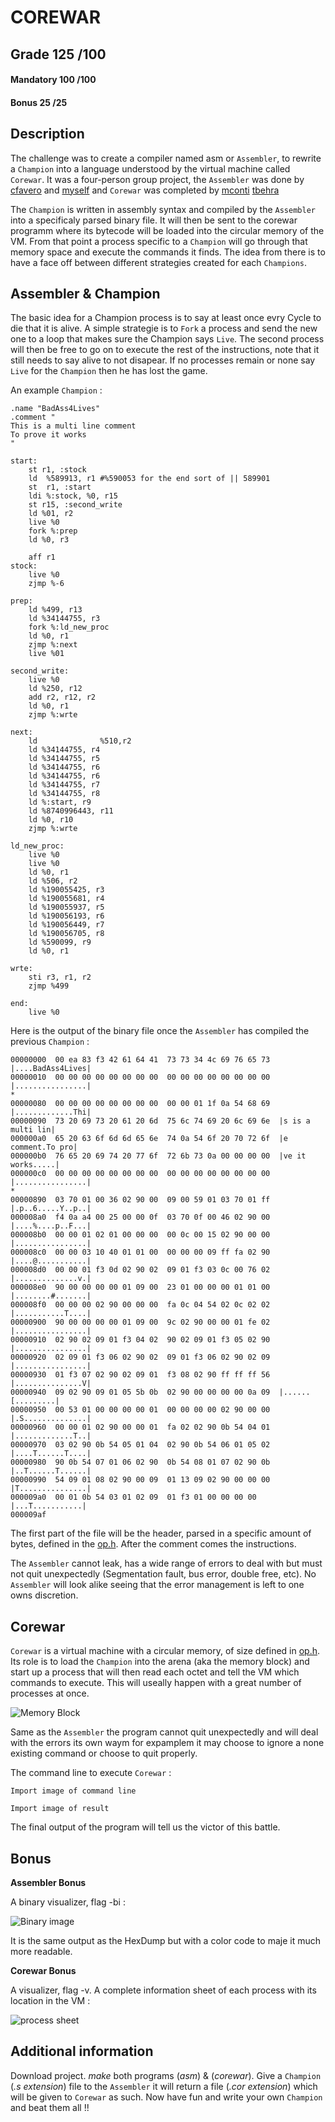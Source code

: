 # COREWAR

## Grade		125	/100

#### Mandatory	100	/100
#### Bonus		25	/25

## Description

The challenge was to create a compiler named asm or ```Assembler```, to rewrite a ```Champion``` into a language understood by the virtual machine called ```Corewar```.
It was a four-person group project, the ```Assembler``` was done by [cfavero](https://github.com/cfavero) and [myself](https://github.com/mmanley42) and ```Corewar``` was completed by [mconti](https://github.com/m-conti) [tbehra]()

The ```Champion``` is written in assembly syntax and compiled by the ```Assembler``` into a specificaly parsed binary file. It will then be sent to the corewar programm where its bytecode will be loaded into the circular memory of the VM. From that point a process specific to a  ```Champion``` will go through that memory space and execute the commands it finds.
The idea from there is to have a face off between different strategies created for each ```Champions```.  

## Assembler & Champion


The basic idea for a Champion process is to say at least once evry Cycle to die that it is alive.
A simple strategie is to ```Fork``` a process and send the new one to a loop that makes sure the Champion says ```Live```.
The second process will then be free to go on to execute the rest of the instructions, note that it still needs to say alive to not disapear. If no processes remain or none say ```Live``` for the ```Champion``` then he has lost the game. 

An example ```Champion``` :
```assembly
.name "BadAss4Lives"
.comment "
This is a multi line comment
To prove it works
"

start:
	st r1, :stock
	ld	%589913, r1 #%590053 for the end sort of || 589901
	st	r1, :start
	ldi %:stock, %0, r15
	st r15, :second_write
	ld %01, r2
	live %0
	fork %:prep
	ld %0, r3

	aff r1
stock:
	live %0
	zjmp %-6

prep:
	ld %499, r13
	ld %34144755, r3
	fork %:ld_new_proc
	ld %0, r1
	zjmp %:next
	live %01

second_write:
	live %0
	ld %250, r12
	add r2, r12, r2
	ld %0, r1
	zjmp %:wrte

next:
	ld				%510,r2
	ld %34144755, r4
	ld %34144755, r5
	ld %34144755, r6
	ld %34144755, r6
	ld %34144755, r7
	ld %34144755, r8
	ld %:start, r9
	ld %8740996443, r11
	ld %0, r10
	zjmp %:wrte

ld_new_proc:
	live %0
	live %0
	ld %0, r1
	ld %506, r2
	ld %190055425, r3
	ld %190055681, r4
	ld %190055937, r5
	ld %190056193, r6
	ld %190056449, r7
	ld %190056705, r8
	ld %590099, r9
	ld %0, r1

wrte:
	sti r3, r1, r2
	zjmp %499

end:
	live %0
```
Here is the output of the binary file once the ```Assembler``` has compiled the previous ```Champion``` :

```console
00000000  00 ea 83 f3 42 61 64 41  73 73 34 4c 69 76 65 73  |....BadAss4Lives|
00000010  00 00 00 00 00 00 00 00  00 00 00 00 00 00 00 00  |................|
*
00000080  00 00 00 00 00 00 00 00  00 00 01 1f 0a 54 68 69  |.............Thi|
00000090  73 20 69 73 20 61 20 6d  75 6c 74 69 20 6c 69 6e  |s is a multi lin|
000000a0  65 20 63 6f 6d 6d 65 6e  74 0a 54 6f 20 70 72 6f  |e comment.To pro|
000000b0  76 65 20 69 74 20 77 6f  72 6b 73 0a 00 00 00 00  |ve it works.....|
000000c0  00 00 00 00 00 00 00 00  00 00 00 00 00 00 00 00  |................|
*
00000890  03 70 01 00 36 02 90 00  09 00 59 01 03 70 01 ff  |.p..6.....Y..p..|
000008a0  f4 0a a4 00 25 00 00 0f  03 70 0f 00 46 02 90 00  |....%....p..F...|
000008b0  00 00 01 02 01 00 00 00  00 0c 00 15 02 90 00 00  |................|
000008c0  00 00 03 10 40 01 01 00  00 00 00 09 ff fa 02 90  |....@...........|
000008d0  00 00 01 f3 0d 02 90 02  09 01 f3 03 0c 00 76 02  |..............v.|
000008e0  90 00 00 00 00 01 09 00  23 01 00 00 00 01 01 00  |........#.......|
000008f0  00 00 00 02 90 00 00 00  fa 0c 04 54 02 0c 02 02  |...........T....|
00000900  90 00 00 00 00 01 09 00  9c 02 90 00 00 01 fe 02  |................|
00000910  02 90 02 09 01 f3 04 02  90 02 09 01 f3 05 02 90  |................|
00000920  02 09 01 f3 06 02 90 02  09 01 f3 06 02 90 02 09  |................|
00000930  01 f3 07 02 90 02 09 01  f3 08 02 90 ff ff ff 56  |...............V|
00000940  09 02 90 09 01 05 5b 0b  02 90 00 00 00 00 0a 09  |......[.........|
00000950  00 53 01 00 00 00 00 01  00 00 00 00 02 90 00 00  |.S..............|
00000960  00 00 01 02 90 00 00 01  fa 02 02 90 0b 54 04 01  |.............T..|
00000970  03 02 90 0b 54 05 01 04  02 90 0b 54 06 01 05 02  |....T......T....|
00000980  90 0b 54 07 01 06 02 90  0b 54 08 01 07 02 90 0b  |..T......T......|
00000990  54 09 01 08 02 90 00 09  01 13 09 02 90 00 00 00  |T...............|
000009a0  00 01 0b 54 03 01 02 09  01 f3 01 00 00 00 00     |...T...........|
000009af
```
The first part of the file will be the header, parsed in a specific amount of bytes, defined in the [op.h](https://github.com/mmanley42/corewar/blob/master/asmb/includes/op.h). After the comment comes the instructions.

The ```Assembler``` cannot leak, has a wide range of errors to deal with but must not quit unexpectedly (Segmentation fault, bus error, double free, etc).
No ```Assembler``` will look alike seeing that the error management is left to one owns discretion.

## Corewar

```Corewar``` is a virtual machine with a circular memory, of size defined in [op.h](https://github.com/mmanley42/corewar/blob/master/asmb/includes/op.h). Its role is to load the ```Champion``` into the arena (aka the memory block) and start up a process that will then read each octet and tell the VM which commands to execute. This will useally happen with a great number of processes at once.

![Memory Block](https://github.com/mmanley42/ressources/blob/master/memory_block.gif)

Same as the ```Assembler``` the program cannot quit unexpectedly and will deal with the errors its own waym for expamplem it may choose to ignore a none existing command or choose to quit properly.

The command line to execute ```Corewar``` :

```
Import image of command line
```

```
Import image of result
```

The final output of the program will tell us the victor of this battle.

## Bonus

**Assembler Bonus**

A binary visualizer, flag -bi :

![Binary image](https://github.com/mmanley42/ressources/blob/master/asm_output.gif)

It is the same output as the HexDump but with a color code to maje it much more readable.

**Corewar Bonus**

A visualizer, flag -v.
A complete information sheet of each process with its location in the VM :

![process sheet](https://github.com/mmanley42/ressources/blob/master/process_bonus.gif)

## Additional information

Download project.
*make* both programs (*asm*) & (*corewar*).
Give a ```Champion``` (*.s extension*) file to the ```Assembler``` it will return a file (*.cor extension*) which will be given to ```Corewar``` as such.
Now have fun and write your own ```Champion``` and beat them all !!
